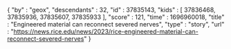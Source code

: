 {
  "by" : "geox",
  "descendants" : 32,
  "id" : 37835143,
  "kids" : [ 37836468, 37835936, 37835607, 37835933 ],
  "score" : 121,
  "time" : 1696960018,
  "title" : "Engineered material can reconnect severed nerves",
  "type" : "story",
  "url" : "https://news.rice.edu/news/2023/rice-engineered-material-can-reconnect-severed-nerves"
}

